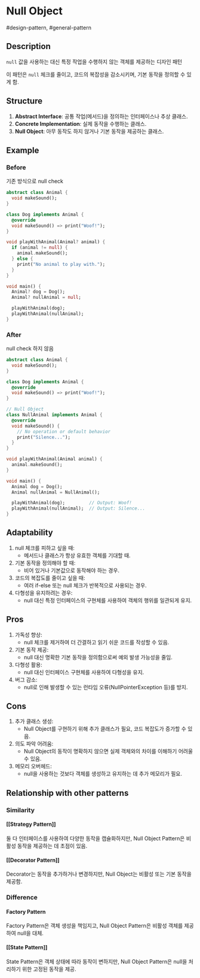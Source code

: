 # Null Object

#design-pattern, #general-pattern

## Description

`null` 값을 사용하는 대신 특정 작업을 수행하지 않는 객체를 제공하는 디자인 패턴

이 패턴은 `null` 체크를 줄이고, 코드의 복잡성을 감소시키며, 기본 동작을 정의할 수 있게 함.

## Structure

1. **Abstract Interface**: 공통 작업(메서드)을 정의하는 인터페이스나 추상 클래스.
2. **Concrete Implementation**: 실제 동작을 수행하는 클래스.
3. **Null Object**: 아무 동작도 하지 않거나 기본 동작을 제공하는 클래스.

## Example

### Before

기존 방식으로 null check

```dart
abstract class Animal {
  void makeSound();
}

class Dog implements Animal {
  @override
  void makeSound() => print("Woof!");
}

void playWithAnimal(Animal? animal) {
  if (animal != null) {
    animal.makeSound();
  } else {
    print("No animal to play with.");
  }
}

void main() {
  Animal? dog = Dog();
  Animal? nullAnimal = null;

  playWithAnimal(dog);
  playWithAnimal(nullAnimal);
}
```

### After

null check 하지 않음

```dart
abstract class Animal {
  void makeSound();
}

class Dog implements Animal {
  @override
  void makeSound() => print("Woof!");
}

// Null Object
class NullAnimal implements Animal {
  @override
  void makeSound() {
    // No operation or default behavior
    print("Silence...");
  }
}

void playWithAnimal(Animal animal) {
  animal.makeSound();
}

void main() {
  Animal dog = Dog();
  Animal nullAnimal = NullAnimal();

  playWithAnimal(dog);         // Output: Woof!
  playWithAnimal(nullAnimal);  // Output: Silence...
}
```

## Adaptability

1. null 체크를 피하고 싶을 때:
    - 메서드나 클래스가 항상 유효한 객체를 기대할 때.
2. 기본 동작을 정의해야 할 때:
    - 비어 있거나 기본값으로 동작해야 하는 경우.
3. 코드의 복잡도를 줄이고 싶을 때:
    - 여러 if-else 또는 null 체크가 반복적으로 사용되는 경우.
4. 다형성을 유지하려는 경우:
    - null 대신 특정 인터페이스의 구현체를 사용하여 객체의 행위를 일관되게 유지.

## Pros

1. 가독성 향상:
    - null 체크를 제거하여 더 간결하고 읽기 쉬운 코드를 작성할 수 있음.
2. 기본 동작 제공:
    - null 대신 명확한 기본 동작을 정의함으로써 예외 발생 가능성을 줄임.
3. 다형성 활용:
    - null 대신 인터페이스 구현체를 사용하여 다형성을 유지.
4. 버그 감소:
    - null로 인해 발생할 수 있는 런타임 오류(NullPointerException 등)를 방지.

## Cons

1. 추가 클래스 생성:
    - Null Object를 구현하기 위해 추가 클래스가 필요, 코드 복잡도가 증가할 수 있음.
2. 의도 파악 어려움:
    - Null Object의 동작이 명확하지 않으면 실제 객체와의 차이를 이해하기 어려울 수 있음.
3. 메모리 오버헤드:
    - null을 사용하는 것보다 객체를 생성하고 유지하는 데 추가 메모리가 필요.

## Relationship with other patterns

### Similarity

#### [[Strategy Pattern]]

둘 다 인터페이스를 사용하여 다양한 동작을 캡슐화하지만, Null Object Pattern은 비활성 동작을 제공하는 데 초점이 있음.

#### [[Decorator Pattern]]

Decorator는 동작을 추가하거나 변경하지만, Null Object는 비활성 또는 기본 동작을 제공함.

### Difference

#### Factory Pattern

Factory Pattern은 객체 생성을 책임지고, Null Object Pattern은 비활성 객체를 제공하여 null을 대체.

#### [[State Pattern]]

State Pattern은 객체 상태에 따라 동작이 변하지만, Null Object Pattern은 null을 처리하기 위한 고정된 동작을 제공.
